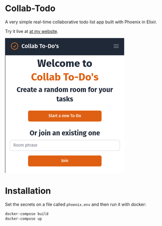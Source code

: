 # Collab-Todo

A very simple real-time collaborative todo list app built with Phoenix in Elixir.


Try it live at [at my website](https://collab-todo.mtrentz.com.br/).

![Collab-Todo](./collab-todo.png)


# Installation
Set the secrets on a file called `phoenix.env` and then run it with docker:

```
docker-compose build
docker-compose up
```